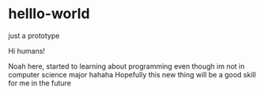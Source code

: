 # helllo-world
just a prototype

Hi humans!

Noah here, started to learning about programming even though im not in computer science major hahaha
Hopefully this new thing will be a good skill for me in the future
